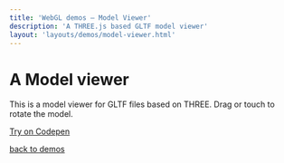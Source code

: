 ```yaml
---
title: 'WebGL demos – Model Viewer'
description: 'A THREE.js based GLTF model viewer'
layout: 'layouts/demos/model-viewer.html'
---
```


# A Model viewer

This is a model viewer for GLTF files based on THREE. Drag or touch to rotate the model.

[Try on Codepen](https://codepen.io/terabaud/pen/NWrjGaO?editors=1010)

[back to demos](../)
